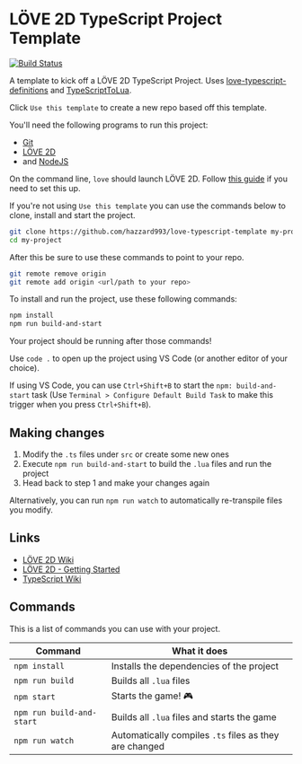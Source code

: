 # LÖVE 2D TypeScript Project Template

[![Build Status](https://travis-ci.org/hazzard993/love-typescript-template.svg?branch=master)](https://travis-ci.org/hazzard993/love-typescript-template)

A template to kick off a LÖVE 2D TypeScript Project. Uses [love-typescript-definitions](https://github.com/hazzard993/love-typescript-definitions) and [TypeScriptToLua](https://github.com/TypeScriptToLua/TypeScriptToLua).

Click `Use this template` to create a new repo based off this template.

You'll need the following programs to run this project:
- [Git](https://git-scm.com/downloads)
- [LÖVE 2D](https://love2d.org/)
- and [NodeJS](https://nodejs.org/en/) 

On the command line, `love` should launch LÖVE 2D. Follow [this guide](https://love2d.org/wiki/PATH) if you need to set this up.

If you're not using `Use this template` you can use the commands below to clone, install and start the project.

```sh
git clone https://github.com/hazzard993/love-typescript-template my-project
cd my-project
```

After this be sure to use these commands to point to your repo.

```sh
git remote remove origin
git remote add origin <url/path to your repo>
```

To install and run the project, use these following commands:

```sh
npm install
npm run build-and-start
```

Your project should be running after those commands!

Use `code .` to open up the project using VS Code (or another editor of your choice).

If using VS Code, you can use `Ctrl+Shift+B` to start the `npm: build-and-start` task (Use `Terminal > Configure Default Build Task` to make this trigger when you press `Ctrl+Shift+B`).

## Making changes

1. Modify the `.ts` files under `src` or create some new ones
2. Execute `npm run build-and-start` to build the `.lua` files and run the project
3. Head back to step 1 and make your changes again

Alternatively, you can run `npm run watch` to automatically re-transpile files you modify.

## Links
- [LÖVE 2D Wiki](https://love2d.org/wiki/Main_Page)
- [LÖVE 2D - Getting Started](https://love2d.org/wiki/Getting_Started)
- [TypeScript Wiki](https://github.com/Microsoft/TypeScript/wiki)

## Commands

This is a list of commands you can use with your project.

| Command | What it does |
| ------- | ------------ |
| `npm install` | Installs the dependencies of the project |
| `npm run build` | Builds all `.lua` files |
| `npm start` | Starts the game! :video_game: |
| `npm run build-and-start` | Builds all `.lua` files and starts the game |
| `npm run watch` | Automatically compiles `.ts` files as they are changed |
